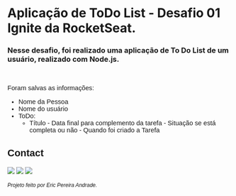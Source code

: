 # Aplicação de ToDo List - Desafio 01 Ignite da RocketSeat.

### Nesse desafio, foi realizado uma aplicação de To Do List de um usuário, realizado com Node.js.

<span style="font-family: 'Poppins', sans-serif;font-size:11pt">

<br />

Foram salvas as informações:

- Nome da Pessoa
- Nome do usuário
- ToDo: 
   - Título - Data final para complemento da tarefa - Situação se está completa ou não - Quando foi criado a Tarefa
  </span>

## Contact

<div> 
  
  <a href = "mailto:ericpandrade085@gmail.com"><img src="https://img.shields.io/badge/-Gmail-%23333?style=for-the-badge&logo=gmail&logoColor=red" target="_blank"></a>
  <a href="https://www.linkedin.com/in/eric-andrade-872a01210/" target="_blank"><img src="https://img.shields.io/badge/-LinkedIn-%230077B5?style=for-the-badge&logo=linkedin&logoColor=white" target="_blank"></a> 
  <a href="https://api.whatsapp.com/send?phone=+5585989828188&text=Olá! Gostaria de entrar em contato." target="_blank"><img src="https://img.shields.io/badge/WhatsApp-25D366?style=for-the-badge&logo=whatsapp&logoColor=white" target="_blank"></a>

</div>

<span style="font-family: 'Poppins', sans-serif;font-size:9pt; font-style:italic">
Projeto feito por Eric Pereira Andrade.
</span>
